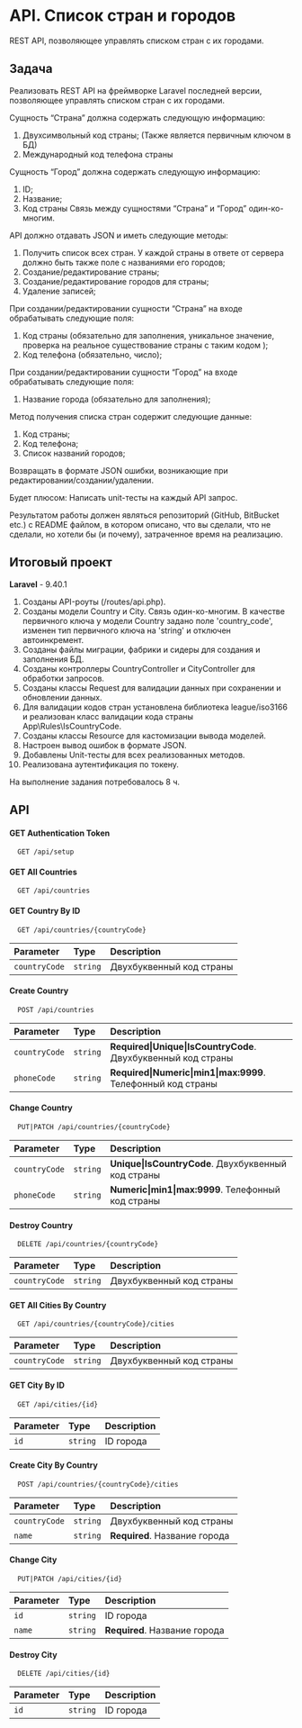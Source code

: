 
# API. Список стран и городов

REST API, позволяющее управлять списком стран с их городами.


## Задача
Реализовать REST API на фреймворке Laravel последней версии, позволяющее управлять списком стран с их городами.

Сущность “Страна” должна содержать следующую информацию:
1. Двухсимвольный код страны; (Также является первичным ключом в БД)
2. Международный код телефона страны

Сущность “Город” должна содержать следующую информацию:
1. ID;
2. Название;
3. Код страны
Связь между сущностями “Страна” и “Город” один-ко-многим.

API должно отдавать JSON и иметь следующие методы:
1. Получить список всех стран. У каждой страны в ответе от сервера должно быть также поле с названиями его городов;
2. Создание/редактирование страны;
3. Создание/редактирование городов для страны;
4. Удаление записей;

При создании/редактировании сущности “Страна” на входе обрабатывать следующие поля:
1. Код страны  (обязательно для заполнения, уникальное значение, проверка на реальное существование страны с таким кодом );
2. Код телефона (обязательно, число);

При создании/редактировании сущности “Город” на входе обрабатывать следующие поля:
1. Название города (обязательно для заполнения);

Метод получения списка стран содержит следующие данные:
1. Код страны;
2. Код телефона;
3. Список названий городов;

Возвращать в формате JSON ошибки, возникающие при редактировании/создании/удалении.

Будет плюсом: Написать unit-тесты на каждый API запрос.

Результатом работы должен являться репозиторий (GitHub, BitBucket etc.) с README файлом, в котором описано, 
что вы сделали, что не сделали, но хотели бы (и почему), затраченное время на реализацию.


## Итоговый проект
**Laravel** - 9.40.1

1. Созданы API-роуты (/routes/api.php).
2. Созданы модели Country и City. Связь один-ко-многим. В качестве первичного ключа у модели Country задано поле 'country_code', изменен тип первичного ключа на 'string' и отключен автоинкремент.
3. Созданы файлы миграции, фабрики и сидеры для создания и заполнения БД.
4. Созданы контроллеры CountryController и CityController для обработки запросов.
5. Созданы классы Request для валидации данных при сохранении и обновлении данных.
6. Для валидации кодов стран установлена библиотека league/iso3166 и реализован класс валидации кода страны App\Rules\IsCountryCode.
7. Созданы классы Resource для кастомизации вывода моделей.
8. Настроен вывод ошибок в формате JSON.
9. Добавлены Unit-тесты для всех реализованных методов.
10. Реализована аутентификация по токену.


На выполнение задания потребовалось 8 ч. 


## API

#### GET Authentication Token

```http
  GET /api/setup
```
#### GET All Countries

```http
  GET /api/countries
```

#### GET Country By ID

```http
  GET /api/countries/{countryCode}
```
| Parameter | Type     | Description                       |
| :-------- | :------- | :-------------------------------- |
| `countryCode`| `string` | Двухбуквенный код страны |

#### Create Country

```http
  POST /api/countries
```

| Parameter | Type     | Description                       |
| :-------- | :------- | :-------------------------------- |
| `countryCode`      | `string` | **Required\|Unique\|IsCountryCode**. Двухбуквенный код страны |
| `phoneCode`      | `string` | **Required\|Numeric\|min1\|max:9999**. Телефонный код страны |


#### Change Country

```http
  PUT|PATCH /api/countries/{countryCode}
```

| Parameter | Type     | Description                       |
| :-------- | :------- | :-------------------------------- |
| `countryCode`      | `string` | **Unique\|IsCountryCode**. Двухбуквенный код страны |
| `phoneCode`      | `string` | **Numeric\|min1\|max:9999**. Телефонный код страны |

#### Destroy Country

```http
  DELETE /api/countries/{countryCode}
```

| Parameter | Type     | Description                       |
| :-------- | :------- | :-------------------------------- |
| `countryCode`      | `string` | Двухбуквенный код страны |

#### GET All Cities By Country

```http
  GET /api/countries/{countryCode}/cities
```

| Parameter | Type     | Description                       |
| :-------- | :------- | :-------------------------------- |
| `countryCode`      | `string` | Двухбуквенный код страны |

#### GET City By ID

```http
  GET /api/cities/{id}
```
| Parameter | Type     | Description                       |
| :-------- | :------- | :-------------------------------- |
| `id`| `string` | ID города |

#### Create City By Country

```http
  POST /api/countries/{countryCode}/cities
```

| Parameter | Type     | Description                       |
| :-------- | :------- | :-------------------------------- |
| `countryCode`      | `string` | Двухбуквенный код страны |
| `name`      | `string` | **Required**. Название города   |


#### Change City

```http
  PUT|PATCH /api/cities/{id}
```

| Parameter | Type     | Description                       |
| :-------- | :------- | :-------------------------------- |
| `id`| `string` | ID города |
| `name`      | `string` | **Required**. Название города   |


#### Destroy City

```http
  DELETE /api/cities/{id}
```

| Parameter | Type     | Description                       |
| :-------- | :------- | :-------------------------------- |
| `id`| `string` | ID города |